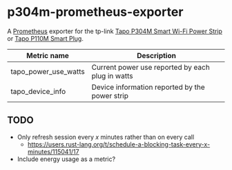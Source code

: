 # p304m-prometheus-exporter

A [Prometheus](https://prometheus.io/) exporter for the tp-link
[Tapo P304M Smart Wi-Fi Power Strip](https://www.tp-link.com/uk/home-networking/smart-plug/tapo-p304m/) or
[Tapo P110M Smart Plug](https://www.tp-link.com/uk/home-networking/smart-plug/tapo-p110m/).

| Metric name          | Description                                      |
|----------------------|--------------------------------------------------|
| tapo_power_use_watts | Current power use reported by each plug in watts |
| tapo_device_info     | Device information reported by the power strip   |

## TODO
- Only refresh session every _x_ minutes rather than on every call
  - https://users.rust-lang.org/t/schedule-a-blocking-task-every-x-minutes/115041/17
- Include energy usage as a metric?
